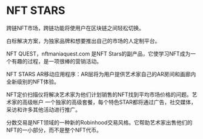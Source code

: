 # 

# NFT STARS

跨链NFT市场，跨链功能将使用户在区块链之间轻松切换。

白标解决方案，为独家品牌和想要推出自己的市场的人定制平台。

NFT QUEST，nftmaniaquest.com 是NFT Stars的副产品，它使学习NFT成为一个有趣的过程，是一项很棒的营销活动。

NFT STARS AR移动应用程序：AR层将为用户提供艺术家自己的AR房间和画廊内全新级别的NFT体验。

NFT定价扫描仪将解决艺术家为他们计划销售的NFT找到平均市场价格的问题。艺术家的高级帐户
一个独家的高级套餐，每个特色STAR都将通过广告，社交媒体，采访和许多其他活动进行推广。

分数交易是NFT领域的一种新的Robinhood交易风格。它帮助艺术家出售他们的NFT的一小部分，而不是整个NFT代币。


